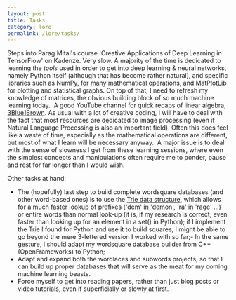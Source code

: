```yaml
---
layout: post
title: Tasks 
category: lore
permalink: /lore/tasks/ 
---
```


Steps into Parag Mital's course 'Creative Applications of Deep Learning in TensorFlow' on Kadenze. Very slow. A majority of the time is dedicated to learning the _tools_ used in order to get into deep learning &amp; neural networks, namely Python itself (although that has become rather natural), and specific libraries such as NumPy, for many mathematical operations, and MatPlotLib for plotting and statistical graphs. On top of that, I need to refresh my knowledge of matrices, the obvious building block of so much machine learning today.&nbsp;
A good YouTube channel for quick recaps of linear algebra, [3Blue1Brown](https://www.youtube.com/channel/UCYO_jab_esuFRV4b17AJtAw).
As usual with a lot of creative coding, I will have to deal with the fact that most resources are dedicated to image processing (even if Natural Language Processing is also an important field). Often this does feel like a waste of time, especially as the mathematical operations are different, but most of what I learn will be necessary anyway.&nbsp;
A major issue is to deal with the sense of slowness I get from these learning sessions, where even the simplest concepts and manipulations often require me to ponder, pause and rest for far longer than I would wish.

Other tasks at hand:
- The (hopefully) last step to build complete wordsquare databases (and other word-based ones) is to use the [Trie data structure](https://en.wikipedia.org/wiki/Trie), which allows for a much faster lookup of prefixes ('dem' in 'demon', 'ra' in 'rage' ...) or entire words than normal look-up (it is, if my research is correct, even faster than looking up for an element in a set() in Python); if I implement the Trie I found for Python and use it to build squares, I might be able to go beyond the mere 3-lettered version I worked with so far;- In the same gesture, I should adapt my wordsquare database builder from C++ (OpenFrameworks) to Python;
- Adapt and expand both the wordlaces and subwords projects, so that I can build up proper databases that will serve as the meat for my coming machine learning beasts.
- Force myself to get into reading papers, rather than just blog posts or video tutorials, even if superficially or slowly at first.
